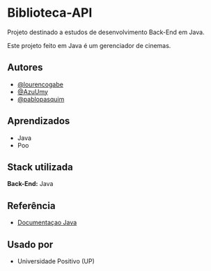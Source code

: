 # Biblioteca-API

Projeto destinado a estudos de desenvolvimento Back-End em Java. 

Este projeto feito em Java é um gerenciador de cinemas.

## Autores
  
- [@lourencogabe](https://github.com/lourencogabe)
- [@AzuUmy](https://github.com/AzuUmy)
- [@pablopasquim](https://github.com/pablopasquim)

## Aprendizados

* Java
* Poo

## Stack utilizada

**Back-End:** Java

## Referência

 - [Documentaçao Java](https://docs.oracle.com/en/java/)

## Usado por

- Universidade Positivo (UP)

